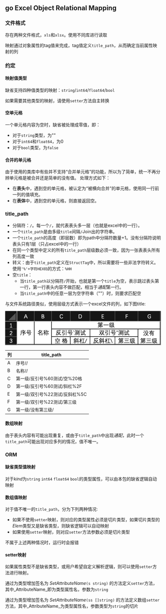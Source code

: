 ## go Excel Object Relational Mapping

### 文件格式

存在两种文件格式，`xls`和`xlsx`。使用不同库进行读取

映射通过对象属性的tag值来完成，tag值定义`title_path`，从而确定当前属性映射的列

### 约定

#### 映射值类型

缺省支持四种值类型的映射：`string`/`int64`/`float64`/`bool`

如果需要其他类型的映射，请使用`setter`方法自主转换

#### 空单元格

一个单元格内容为空时，缺省被处理成零值，即：

* 对于`string`类型，为""
* 对于`int64`和`float64`，为0
* 对于`bool`类型，为`false`

#### 合并的单元格

由于使用的类库中有些并不支持“合并单元格”的功能，所以为了简单，统一不再分辨单元格是被合并还是简单的没有值。
处理方式如下：

* 在**表头**中，遇到空的单元格，被认定为“被横向合并”的单元格，使用同一行前一列的值填充。
* 在**表体**中，遇到空的单元格，则直接返回空。

### title_path

* 分隔符：`/`。每一个`/`，就代表表头多一层（也就是excel中的一行）。
* 一个`title_path`是由多级`title`间隔`/`Join出的字符串。
* 一个`title_path`的高度（即层数）即为path中分隔符数量+1。没有分隔符说明表头只有1层（只占excel中的一行）
* 在同一个类型中定义的所有`title_path`层级数必须一致，因为一张表表头所有列高度一致
* 转义：由于`title_path`定义在`StructTag`中，所以需要将一些非法字符转义。使用`'%'+字符HEX码`的方式：`%HH`
* 空`title`：
    * 当`title_path`以分隔符`/`开始，也就是第一个`title`为空，表示跳过表头第一行，第一行表头内容不做匹配，相当于*通配*第一行。
    * 当`title_path`中的任意一层为空字符串（""）时，则要求匹配空

与文件系统路径类似，使用层级方式表示一个excel文件的列，如下图title:

![layer titles](layer_titles.png)

| 列 | title_path          |
|---|---------------------|
| A | 序号//                |
| B | 名称//                |
| C | 第一级/反引号%60测试/空%20格  |
| D | 第一级/反引号%60测试/斜杠%2F  |
| E | 第一级/双引号%22测试/反斜杠%5C |
| F | 第一级/双引号%22测试/第三级    |
| G | 第一级/没有第三级/          |

#### 数组映射

由于表头内容有可能出现重复，或由于`title_path`中出现*通配*，此时一个`title_path`可能出现对应多列的情况，值不唯一。

### ORM

#### 缺省类型值映射

对于$kind$为`string` `int64` `float64` `bool`的类型属性，可以由本包的缺省逻辑自动映射

#### 数组值映射

对于值不唯一的`title_path`，分为下列两种情况:
* 如果不使用`setter`映射，则对应的类型属性必须是切片类型，如果切片类型的$Elem$类型又是缺省类型，则缺省逻辑可以自动映射
* 如果使用`setter`映射，则对应`setter`方法参数必须是切片类型

不属于上述两种情况时，运行时会报错

#### setter映射

如果属性类型不是缺省类型，或用户希望自定义解析逻辑，则可以使用`setter`方法进行映射。

通过为类型增加签名为 $Set$_AttributeName_`(s string)` 的方法定义`setter`方法，其中_AttributeName_即为类型属性名，参数为`string`

通过为类型增加签名为 $Set$_AttributeName_`(ss []string)` 的方法定义数组`setter`方法，其中_AttributeName_为类型属性名，参数类型为`string`的切片